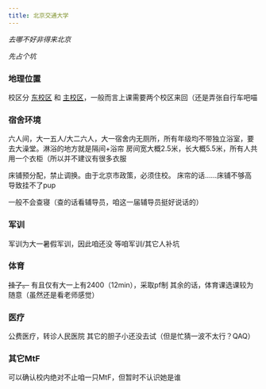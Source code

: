 ```yaml
---
title: 北京交通大学
---
```


*去哪不好非得来北京*

*先占个坑*

### 地理位置

校区分 [东校区](https://amap.com/place/B000A4EBC7) 和 [主校区](https://amap.com/place/B000A81K18)，一般而言上课需要两个校区来回（还是弄张自行车吧喵

### 宿舍环境
六人间，大一五人/大二六人，大一宿舍内无厕所，所有年级均不带独立浴室，要去大澡堂。淋浴的地方就是隔间+浴帘
房间宽大概2.5米，长大概5.5米，所有人共用一个衣柜（所以并不建议有很多衣服

床铺预分配，禁止调换。由于北京市政策，必须住校。
床帘的话……床铺不够高导致挂不了pup

一般不会查寝（查的话看辅导员，咱这一届辅导员挺好说话的）

### 军训
军训为大一暑假军训，因此咱还没
等咱军训/其它人补坑

### 体育
~~挂了。~~
有且仅有大一上有2400（12min），采取pf制
其余的话，体育课选课较为随意（虽然还是看老师感觉）

### 医疗
公费医疗，转诊人民医院
其它的胆子小还没去试（但是忙猜一波不太行？QAQ）

### 其它MtF
可以确认校内绝对不止咱一只MtF，但暂时不认识她是谁

